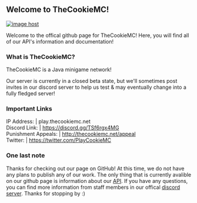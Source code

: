 ## Welcome to TheCookieMC!

<a href="https://imgbox.com/aeGHZak7" target="_blank"><img src="https://images2.imgbox.com/2c/73/aeGHZak7_o.png" alt="image host"/></a>

Welcome to the offical github page for TheCookieMC! Here, you will find all of our API's information and documentation!

### What is TheCookieMC?
TheCookieMC is a Java minigame network!

Our server is currently in a closed beta state, but we'll sometimes post invites in our discord server to help us test & may eventually change into a fully fledged server! 

### Important Links
IP Address: | play.thecookiemc.net
<br>Discord Link: | https://discord.gg/TSf6rgx4MG
<br>Punishment Appeals: | http://thecookiemc.net/appeal
<br>Twitter: | https://twitter.com/PlayCookieMC
      

### One last note
Thanks for checking out our page on GitHub! At this time, we do not have any plans to publish any of our work. The only thing that is currently avalible on our github page is information about our [API](https://github.com/TheCookieMC/API). If you have any questions, you can find more information from staff members in our offical [discord server](https://discord.gg/TSf6rgx4MG). Thanks for stopping by :)
